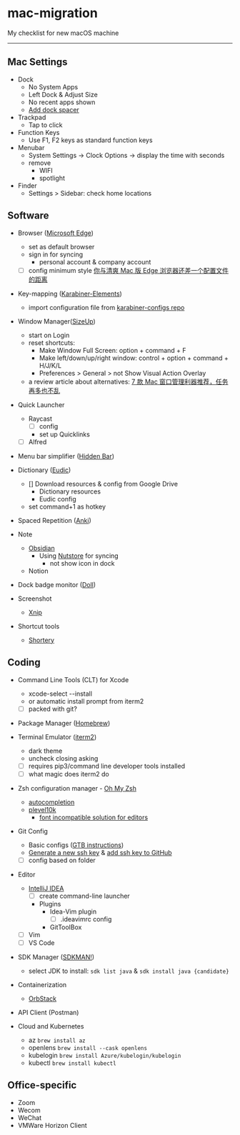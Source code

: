 # mac-migration
My checklist for new macOS machine

---

## Mac Settings

- Dock
  - No System Apps
  - Left Dock & Adjust Size
  - No recent apps shown
  - [Add dock spacer](https://chrispennington.blog/blog/add-spacer-in-macos-dock/)
- Trackpad
  - Tap to click
- Function Keys
  - Use F1, F2 keys as standard function keys
- Menubar
  - System Settings -> Clock Options -> display the time with seconds
  - remove
    - WIFI
    - spotlight
- Finder
  - Settings > Sidebar: check home locations

## Software

- Browser ([Microsoft Edge](https://www.microsoft.com/en-us/edge/download?form=MA13FJ))
  - set as default browser 
  - sign in for syncing
    - personal account & company account
  - [ ] config minimum style [你与清爽 Mac 版 Edge 浏览器还差一个配置文件的距离](https://sspai.com/post/77397)

- Key-mapping ([Karabiner-Elements](https://karabiner-elements.pqrs.org/))
  - import configuration file from [karabiner-configs repo](https://github.com/GymRat102/karabiner-configs)

- Window Manager([SizeUp](https://www.irradiatedsoftware.com/sizeup/))
  - start on Login
  - reset shortcuts:
    - Make Window Full Screen: option + command + F
    - Make left/down/up/right window: control + option + command + H/J/K/L
    - Preferences > General > not Show Visual Action Overlay
  - a review article about alternatives: [7 款 Mac 窗口管理利器推荐，任务再多也不乱](https://www.ifanr.com/app/699275)

- Quick Launcher
  - Raycast
    - [ ] config
    - set up Quicklinks
  - [ ] Alfred

- Menu bar simplifier ([Hidden Bar](https://apps.apple.com/us/app/hidden-bar/id1452453066?mt=12))

- Dictionary ([Eudic](https://www.eudic.net/v4/en/app/eudic))
  - [] Download resources & config from Google Drive
    - Dictionary resources
    - Eudic config
  - set command+1 as hotkey

- Spaced Repetition ([Anki](https://apps.ankiweb.net/))

- Note
  - [Obsidian](https://obsidian.md/download)
    - Using [Nutstore](https://www.jianguoyun.com/s/downloads) for syncing
      - not show icon in dock
  - Notion

- Dock badge monitor ([Doll](https://github.com/xiaogdgenuine/Doll))

- Screenshot
  - [Xnip](https://apps.apple.com/us/app/xnip/id1221250572?mt=12)

- Shortcut tools
  - [Shortery](https://www.lgerckens.de/shortery/)

## Coding

- Command Line Tools (CLT) for Xcode
  - xcode-select --install
  - or automatic install prompt from iterm2
  - [ ] packed with git?

- Package Manager ([Homebrew](https://brew.sh/))

- Terminal Emulator ([iterm2](https://iterm2.com/downloads.html))
  - dark theme
  - uncheck closing asking
  - [ ] requires pip3/command line developer tools installed
  - [ ] what magic does iterm2 do

- Zsh configuration manager - [Oh My Zsh]((https://ohmyz.sh/))
  - [autocompletion](https://github.com/zsh-users/zsh-autosuggestions/blob/master/INSTALL.md#oh-my-zsh)
  - [plevel10k](https://github.com/romkatv/powerlevel10k#getting-started)
    - [font incompatible solution for editors](https://github.om/romkatv/powerlevel10k/blob/master/font.md)  

- Git Config
  - Basic configs ([GTB instructions](https://trello.com/c/JrAkQeDy/140-day01-%E9%85%8D%E7%BD%AE-git))
  - [Generate a new ssh key](https://docs.github.com/en/authentication/connecting-to-github-with-ssh/generating-a-new-ssh-key-and-adding-it-to-the-ssh-agent) & [add ssh key to GitHub](https://docs.github.com/en/authentication/connecting-to-github-with-ssh/adding-a-new-ssh-key-to-your-github-account)
  - [ ] config based on folder

- Editor
  - [IntelliJ IDEA]((https://www.jetbrains.com/idea/download/#section=mac))
    - [ ] create command-line launcher
    - Plugins
      - Idea-Vim plugin
        - [ ] .ideavimrc config
      - GitToolBox
  - [ ] Vim
  - [ ] VS Code

- SDK Manager ([SDKMAN!](https://sdkman.io/install))
  - select JDK to install: `sdk list java` & `sdk install java {candidate}`

- Containerization
  - [OrbStack](https://orbstack.dev/download)

- API Client (Postman)

- Cloud and Kubernetes
  - az
    `brew install az`
  - openlens
    `brew install --cask openlens`
  - kubelogin
    `brew install Azure/kubelogin/kubelogin`
  - kubectl
    `brew install kubectl`

## Office-specific

- Zoom
- Wecom
- WeChat
- VMWare Horizon Client
